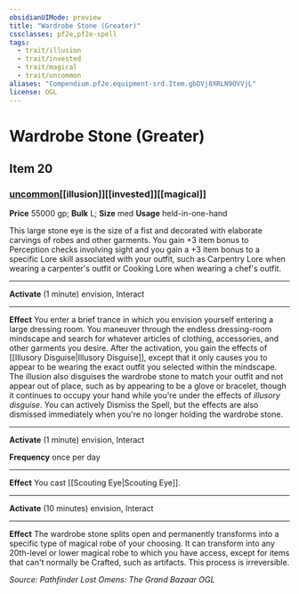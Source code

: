 ```yaml
---
obsidianUIMode: preview
title: "Wardrobe Stone (Greater)"
cssclasses: pf2e,pf2e-spell
tags:
  - trait/illusion
  - trait/invested
  - trait/magical
  - trait/uncommon
aliases: "Compendium.pf2e.equipment-srd.Item.gbDVj8XRLN9OVVjL"
license: OGL
---
```

# Wardrobe Stone (Greater)
## Item 20
### [uncommon](uncommon "Uncommon Rarity Trait")[[illusion]][[invested]][[magical]]


**Price** 55000 gp; 
**Bulk** L; **Size** med
**Usage** held-in-one-hand

This large stone eye is the size of a fist and decorated with elaborate carvings of robes and other garments. You gain +3 item bonus to Perception checks involving sight and you gain a +3 item bonus to a specific Lore skill associated with your outfit, such as Carpentry Lore when wearing a carpenter's outfit or Cooking Lore when wearing a chef's outfit.

* * *

**Activate** (1 minute) envision, Interact

* * *

**Effect** You enter a brief trance in which you envision yourself entering a large dressing room. You maneuver through the endless dressing-room mindscape and search for whatever articles of clothing, accessories, and other garments you desire. After the activation, you gain the effects of [[Illusory Disguise|Illusory Disguise]], except that it only causes you to appear to be wearing the exact outfit you selected within the mindscape. The illusion also disguises the wardrobe stone to match your outfit and not appear out of place, such as by appearing to be a glove or bracelet, though it continues to occupy your hand while you're under the effects of _illusory disguise_. You can actively Dismiss the Spell, but the effects are also dismissed immediately when you're no longer holding the wardrobe stone.

* * *

**Activate** (1 minute) envision, Interact

**Frequency** once per day

* * *

**Effect** You cast [[Scouting Eye|Scouting Eye]].

* * *

**Activate** (10 minutes) envision, Interact

* * *

**Effect** The wardrobe stone splits open and permanently transforms into a specific type of magical robe of your choosing. It can transform into any 20th-level or lower magical robe to which you have access, except for items that can't normally be Crafted, such as artifacts. This process is irreversible.

*Source: Pathfinder Lost Omens: The Grand Bazaar*
*OGL*